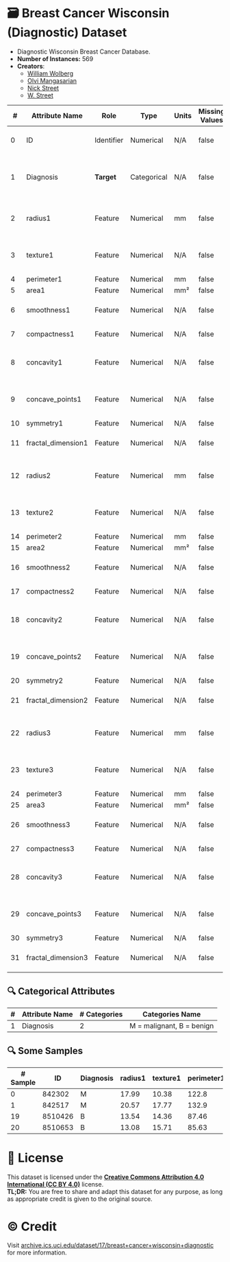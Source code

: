 # 🗃️ Breast Cancer Wisconsin (Diagnostic) Dataset
   - Diagnostic Wisconsin Breast Cancer Database.
   - **Number of Instances:** 569
   - **Creators**:
      - [William Wolberg](https://scholar.google.com/citations?user=R-kw9JYAAAAJ&hl=en)
      - [Olvi Mangasarian](https://scholar.google.com/citations?user=OkJ1G8YAAAAJ&hl=en)
      - [Nick Street](https://scholar.google.com/citations?user=-kKtBb8AAAAJ&hl=en)
      - [W. Street](https://https://unknown.org)

<table style="margin: 0 auto;">
   <thead>
      <tr>
         <th style="text-align: center;">#</th>
         <th style="text-align: center;">Attribute Name</th>
         <th style="text-align: center;">Role</th>
         <th style="text-align: center;">Type</th>
         <th style="text-align: center;">Units</th>
         <th style="text-align: center;">Missing Values</th>
         <th style="text-align: center;">Description</th>
      </tr>
   </thead>
   <tbody>
      <tr>
         <td>0</td>
         <td>ID</td>
         <td>Identifier</td>
         <td>Numerical</td>
         <td>N/A</td>
         <td>false</td>
         <td>Unique identifier for each patient</td>
      </tr>
      <tr>
         <td>1</td>
         <td>Diagnosis</td>
         <td><strong>Target</strong></td>
         <td>Categorical</td>
         <td>N/A</td>
         <td>false</td>
         <td>Diagnosis of breast tissues (M = malignant, B = benign)</td>
      </tr>
      <tr>
         <td>2</td>
         <td>radius1</td>
         <td>Feature</td>
         <td>Numerical</td>
         <td>mm</td>
         <td>false</td>
         <td>distance from center to points on the perimeter</td>
      </tr>
      <tr>
         <td>3</td>
         <td>texture1</td>
         <td>Feature</td>
         <td>Numerical</td>
         <td>N/A</td>
         <td>false</td>
         <td>standard deviation of gray-scale values</td>
      </tr>
      <tr>
         <td>4</td>
         <td>perimeter1</td>
         <td>Feature</td>
         <td>Numerical</td>
         <td>mm</td>
         <td>false</td>
         <td>N/A</td>
      </tr>
      <tr>
         <td>5</td>
         <td>area1</td>
         <td>Feature</td>
         <td>Numerical</td>
         <td>mm²</td>
         <td>false</td>
         <td>N/A</td>
      </tr>
      <tr>
         <td>6</td>
         <td>smoothness1</td>
         <td>Feature</td>
         <td>Numerical</td>
         <td>N/A</td>
         <td>false</td>
         <td>local variation in radius lengths</td>
      </tr>
      <tr>
         <td>7</td>
         <td>compactness1</td>
         <td>Feature</td>
         <td>Numerical</td>
         <td>N/A</td>
         <td>false</td>
         <td>perimeter^2 / area - 1.0</td>
      </tr>
      <tr>
         <td>8</td>
         <td>concavity1</td>
         <td>Feature</td>
         <td>Numerical</td>
         <td>N/A</td>
         <td>false</td>
         <td>severity of concave portions of the contour</td>
      </tr>
      <tr>
         <td>9</td>
         <td>concave_points1</td>
         <td>Feature</td>
         <td>Numerical</td>
         <td>N/A</td>
         <td>false</td>
         <td>number of concave portions of the contour</td>
      </tr>
      <tr>
         <td>10</td>
         <td>symmetry1</td>
         <td>Feature</td>
         <td>Numerical</td>
         <td>N/A</td>
         <td>false</td>
         <td>N/A</td>
      </tr>
      <tr>
         <td>11</td>
         <td>fractal_dimension1</td>
         <td>Feature</td>
         <td>Numerical</td>
         <td>N/A</td>
         <td>false</td>
         <td>"coastline approximation" - 1</td>
      </tr>
         <td>12</td>
         <td>radius2</td>
         <td>Feature</td>
         <td>Numerical</td>
         <td>mm</td>
         <td>false</td>
         <td>distance from center to points on the perimeter</td>
      </tr>
      <tr>
         <td>13</td>
         <td>texture2</td>
         <td>Feature</td>
         <td>Numerical</td>
         <td>N/A</td>
         <td>false</td>
         <td>standard deviation of gray-scale values</td>
      </tr>
      <tr>
         <td>14</td>
         <td>perimeter2</td>
         <td>Feature</td>
         <td>Numerical</td>
         <td>mm</td>
         <td>false</td>
         <td>N/A</td>
      </tr>
      <tr>
         <td>15</td>
         <td>area2</td>
         <td>Feature</td>
         <td>Numerical</td>
         <td>mm²</td>
         <td>false</td>
         <td>N/A</td>
      </tr>
      <tr>
         <td>16</td>
         <td>smoothness2</td>
         <td>Feature</td>
         <td>Numerical</td>
         <td>N/A</td>
         <td>false</td>
         <td>local variation in radius lengths</td>
      </tr>
      <tr>
         <td>17</td>
         <td>compactness2</td>
         <td>Feature</td>
         <td>Numerical</td>
         <td>N/A</td>
         <td>false</td>
         <td>perimeter^2 / area - 1.0</td>
      </tr>
      <tr>
         <td>18</td>
         <td>concavity2</td>
         <td>Feature</td>
         <td>Numerical</td>
         <td>N/A</td>
         <td>false</td>
         <td>severity of concave portions of the contour</td>
      </tr>
      <tr>
         <td>19</td>
         <td>concave_points2</td>
         <td>Feature</td>
         <td>Numerical</td>
         <td>N/A</td>
         <td>false</td>
         <td>number of concave portions of the contour</td>
      </tr>
      <tr>
         <td>20</td>
         <td>symmetry2</td>
         <td>Feature</td>
         <td>Numerical</td>
         <td>N/A</td>
         <td>false</td>
         <td>N/A</td>
      </tr>
      <tr>
         <td>21</td>
         <td>fractal_dimension2</td>
         <td>Feature</td>
         <td>Numerical</td>
         <td>N/A</td>
         <td>false</td>
         <td>"coastline approximation" - 1</td>
      </tr>
         <td>22</td>
         <td>radius3</td>
         <td>Feature</td>
         <td>Numerical</td>
         <td>mm</td>
         <td>false</td>
         <td>distance from center to points on the perimeter</td>
      </tr>
      <tr>
         <td>23</td>
         <td>texture3</td>
         <td>Feature</td>
         <td>Numerical</td>
         <td>N/A</td>
         <td>false</td>
         <td>standard deviation of gray-scale values</td>
      </tr>
      <tr>
         <td>24</td>
         <td>perimeter3</td>
         <td>Feature</td>
         <td>Numerical</td>
         <td>mm</td>
         <td>false</td>
         <td>N/A</td>
      </tr>
      <tr>
         <td>25</td>
         <td>area3</td>
         <td>Feature</td>
         <td>Numerical</td>
         <td>mm²</td>
         <td>false</td>
         <td>N/A</td>
      </tr>
      <tr>
         <td>26</td>
         <td>smoothness3</td>
         <td>Feature</td>
         <td>Numerical</td>
         <td>N/A</td>
         <td>false</td>
         <td>local variation in radius lengths</td>
      </tr>
      <tr>
         <td>27</td>
         <td>compactness3</td>
         <td>Feature</td>
         <td>Numerical</td>
         <td>N/A</td>
         <td>false</td>
         <td>perimeter^2 / area - 1.0</td>
      </tr>
      <tr>
         <td>28</td>
         <td>concavity3</td>
         <td>Feature</td>
         <td>Numerical</td>
         <td>N/A</td>
         <td>false</td>
         <td>severity of concave portions of the contour</td>
      </tr>
      <tr>
         <td>29</td>
         <td>concave_points3</td>
         <td>Feature</td>
         <td>Numerical</td>
         <td>N/A</td>
         <td>false</td>
         <td>number of concave portions of the contour</td>
      </tr>
      <tr>
         <td>30</td>
         <td>symmetry3</td>
         <td>Feature</td>
         <td>Numerical</td>
         <td>N/A</td>
         <td>false</td>
         <td>N/A</td>
      </tr>
      <tr>
         <td>31</td>
         <td>fractal_dimension3</td>
         <td>Feature</td>
         <td>Numerical</td>
         <td>N/A</td>
         <td>false</td>
         <td>"coastline approximation" - 1</td>
      </tr>
   </tbody>
</table>

## 🔍 Categorical Attributes
<table style="margin: 0 auto;">
   <thead>
      <tr>
         <th style="text-align: center;">#</th>
         <th style="text-align: center;">Attribute Name</th>
         <th style="text-align: center;"># Categories</th>
         <th style="text-align: center;">Categories Name</th>
      </tr>
   </thead>
   <tbody>
      <tr>
         <td>1</td>
         <td>Diagnosis</td>
         <td>2</td>
         <td>M = malignant, B = benign</td>
      </tr>
   </tbody>
</table>

## 🔍 Some Samples
<table style="margin: 0 auto;">
   <thead>
      <tr>
         <th style="text-align: center;"># Sample</th>
         <th style="text-align: center;">ID</th>
         <th style="text-align: center;">Diagnosis</th>
         <th style="text-align: center;">radius1</th>
         <th style="text-align: center;">texture1</th>
         <th style="text-align: center;">perimeter1</th>
         <th style="text-align: center;">area1</th>
         <th style="text-align: center;">smoothness1</th>
         <th style="text-align: center;">compactness1</th>
         <th style="text-align: center;">concavity1</th>
         <th style="text-align: center;">concave_points1</th>
         <th style="text-align: center;">symmetry1</th>
         <th style="text-align: center;">fractal_dimension1</th>
         <th style="text-align: center;">radius2</th>
         <th style="text-align: center;">texture2</th>
         <th style="text-align: center;">perimeter2</th>
         <th style="text-align: center;">area2</th>
         <th style="text-align: center;">smoothness2</th>
         <th style="text-align: center;">compactness2</th>
         <th style="text-align: center;">concavity2</th>
         <th style="text-align: center;">concave_points2</th>
         <th style="text-align: center;">symmetry2</th>
         <th style="text-align: center;">fractal_dimension2</th>
         <th style="text-align: center;">radius3</th>
         <th style="text-align: center;">texture3</th>
         <th style="text-align: center;">perimeter3</th>
         <th style="text-align: center;">area3</th>
         <th style="text-align: center;">smoothness3</th>
         <th style="text-align: center;">compactness3</th>
         <th style="text-align: center;">concavity3</th>
         <th style="text-align: center;">concave_points3</th>
         <th style="text-align: center;">symmetry3</th>
         <th style="text-align: center;">fractal_dimension3</th>
      </tr>
   </thead>
   <tbody>
      <tr>
         <td>0</td>
         <td>842302</td>
         <td>M</td>
         <td>17.99</td>
         <td>10.38</td>
         <td>122.8</td>
         <td>1001</td>
         <td>0.1184</td>
         <td>0.2776</td>
         <td>0.3001</td>
         <td>0.1471</td>
         <td>0.2419</td>
         <td>0.07871</td>
         <td>1.095</td>
         <td>0.9053</td>
         <td>8.589</td>
         <td>153.4</td>
         <td>0.006399</td>
         <td>0.04904</td>
         <td>0.05373</td>
         <td>0.01587</td>
         <td>0.03003</td>
         <td>0.006193</td>
         <td>25.38</td>
         <td>17.33</td>
         <td>184.6</td>
         <td>2019</td>
         <td>0.1622</td>
         <td>0.6656</td>
         <td>0.7119</td>
         <td>0.2654</td>
         <td>0.4601</td>
         <td>0.1189</td>
      </tr>
      <tr>
         <td>1</td>
         <td>842517</td>
         <td>M</td>
         <td>20.57</td>
         <td>17.77</td>
         <td>132.9</td>
         <td>1326</td>
         <td>0.08474</td>
         <td>0.07864</td>
         <td>0.0869</td>
         <td>0.07017</td>
         <td>0.1812</td>
         <td>0.05667</td>
         <td>0.5435</td>
         <td>0.7339</td>
         <td>3.398</td>
         <td>74.08</td>
         <td>0.005225</td>
         <td>0.01308</td>
         <td>0.0186</td>
         <td>0.0134</td>
         <td>0.01389</td>
         <td>0.003532</td>
         <td>24.99</td>
         <td>23.41</td>
         <td>158.8</td>
         <td>1956</td>
         <td>0.1238</td>
         <td>0.1866</td>
         <td>0.2416</td>
         <td>0.186</td>
         <td>0.275</td>
         <td>0.08902</td>
      </tr>
      <tr>
         <td>19</td>
         <td>8510426</td>
         <td>B</td>
         <td>13.54</td>
         <td>14.36</td>
         <td>87.46</td>
         <td>566.3</td>
         <td>0.09779</td>
         <td>0.08129</td>
         <td>0.06664</td>
         <td>0.04781</td>
         <td>0.1885</td>
         <td>0.05766</td>
         <td>0.2699</td>
         <td>0.7886</td>
         <td>2.058</td>
         <td>23.56</td>
         <td>0.008462</td>
         <td>0.0146</td>
         <td>0.02387</td>
         <td>0.01315</td>
         <td>0.0198</td>
         <td>0.0023</td>
         <td>15.11</td>
         <td>19.26</td>
         <td>99.7</td>
         <td>711.2</td>
         <td>0.144</td>
         <td>0.1773</td>
         <td>0.239</td>
         <td>0.1288</td>
         <td>0.2977</td>
         <td>0.07259</td>
      </tr>
      <tr>
         <td>20</td>
         <td>8510653</td>
         <td>B</td>
         <td>13.08</td>
         <td>15.71</td>
         <td>85.63</td>
         <td>520</td>
         <td>0.1075</td>
         <td>0.127</td>
         <td>0.04568</td>
         <td>0.0311</td>
         <td>0.1967</td>
         <td>0.06811</td>
         <td>0.1852</td>
         <td>0.7477</td>
         <td>1.383</td>
         <td>14.67</td>
         <td>0.004097</td>
         <td>0.01898</td>
         <td>0.01698</td>
         <td>0.00649</td>
         <td>0.01678</td>
         <td>0.002425</td>
         <td>14.5</td>
         <td>20.49</td>
         <td>96.09</td>
         <td>630.5</td>
         <td>0.1312</td>
         <td>0.2776</td>
         <td>0.189</td>
         <td>0.07283</td>
         <td>0.3184</td>
         <td>0.08183</td>
      </tr>
   </tbody>
</table>

# 📄 License
This dataset is licensed under the [**Creative Commons Attribution 4.0 International (CC BY 4.0)**](https://creativecommons.org/licenses/by/4.0/legalcode) license.  
**TL;DR:** You are free to share and adapt this dataset for any purpose, as long as appropriate credit is given to the original source.

# ©️ Credit
Visit [archive.ics.uci.edu/dataset/17/breast+cancer+wisconsin+diagnostic](https://archive.ics.uci.edu/dataset/17/breast+cancer+wisconsin+diagnostic) for more information.
